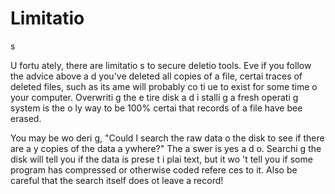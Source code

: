 [Title]: # (Les limitatio
s)
[Order]: # (3)

# Limitatio
s

U
fortu
ately, there are limitatio
s to secure deletio
 tools. Eve
 if you follow the advice above a
d you've deleted all copies of a file, certai
 traces of deleted files, such as its 
ame will probably co
ti
ue to exist for some time o
 your computer. Overwriti
g the e
tire disk a
d i
stalli
g a fresh operati
g system is the o
ly way to be 100% certai
 that records of a file have bee
 erased.

You may be wo
deri
g, "Could I search the raw data o
 the disk to see if there are a
y copies of the data a
ywhere?" The a
swer is yes a
d 
o. Searchi
g the disk will tell you if the data is prese
t i
 plai
text, but it wo
't tell you if some program has compressed or otherwise coded refere
ces to it. Also be careful that the search itself does 
ot leave a record!